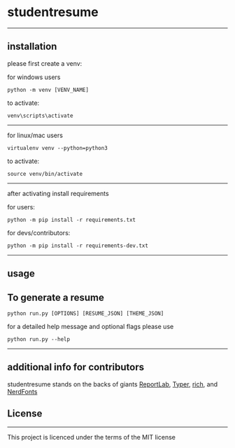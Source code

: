 # studentresume

---

## installation

please first create a venv:

for windows users

```console
python -m venv [VENV_NAME]
```

to activate:

```console
venv\scripts\activate
```

---

for linux/mac users

```console
virtualenv venv --python=python3
```

to activate:

```console
source venv/bin/activate
```

---

after activating install requirements

for users:

```console
python -m pip install -r requirements.txt
```

for devs/contributors:

```console
python -m pip install -r requirements-dev.txt
```

---

## usage

## To generate a resume

```console
python run.py [OPTIONS] [RESUME_JSON] [THEME_JSON]
```

for a detailed help message and optional flags please use

```console
python run.py --help
```

---

## additional info for contributors

studentresume stands on the backs of giants [ReportLab](https://docs.reportlab.com/reportlab/userguide), [Typer](https://typer.tiangolo.com/), [rich](https://docs.reportlab.com/reportlab/userguide), and [NerdFonts](https://www.nerdfonts.com/#home)

## License

---

This project is licenced under the terms of the MIT license
